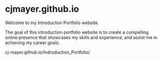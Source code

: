 # cjmayer.github.io

Welcome to my Introduction Portfolio website. 

The goal of this introduction portfolio website is to create a compelling online presence that showcases my skills and experience, and assist me in achieving my career goals.


cj-mayer.github.io/Indroduction_Portfolio/
